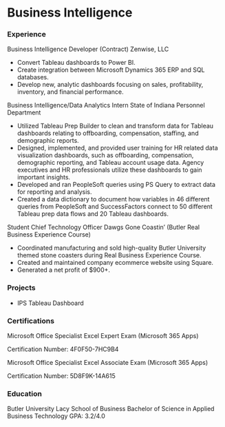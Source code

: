 # Business Intelligence

### Experience
Business Intelligence Developer (Contract)
Zenwise, LLC
- Convert Tableau dashboards to Power BI.
- Create integration between Microsoft Dynamics 365 ERP and SQL databases.
- Develop new, analytic dashboards focusing on sales, profitability, inventory, and financial performance.

Business Intelligence/Data Analytics Intern
State of Indiana Personnel Department
- Utilized Tableau Prep Builder to clean and transform data for Tableau dashboards relating to offboarding, compensation, staffing, and demographic reports.
- Designed, implemented, and provided user training for HR related data visualization dashboards, such as offboarding, compensation, demographic reporting, and Tableau account usage data. Agency executives and HR professionals utilize these dashboards to gain important insights.
- Developed and ran PeopleSoft queries using PS Query to extract data for reporting and analysis.
- Created a data dictionary to document how variables in 46 different queries from PeopleSoft and SuccessFactors connect to 50 different Tableau prep data flows and 20 Tableau dashboards.

Student Chief Technology Officer
Dawgs Gone Coastin’ (Butler Real Business Experience Course)
- Coordinated manufacturing and sold high-quality Butler University themed stone coasters during Real Business Experience Course.
- Created and maintained company ecommerce website using Square.
- Generated a net profit of $900+.

### Projects
- IPS Tableau Dashboard

### Certifications
Microsoft Office Specialist
Excel Expert Exam (Microsoft 365 Apps)

Certification Number: 4F0F50-7HC9B4

Microsoft Office Specialist
Excel Associate Exam (Microsoft 365 Apps)

Certification Number: 5D8F9K-14A615

### Education
Butler University Lacy School of Business
Bachelor of Science in Applied Business Technology
GPA: 3.2/4.0
